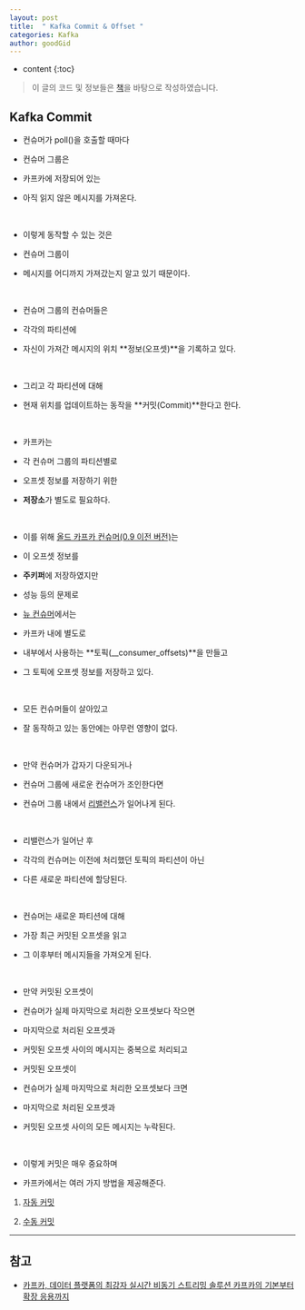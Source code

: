 ```yaml
---
layout: post
title:  " Kafka Commit & Offset "
categories: Kafka
author: goodGid
---
```

* content
{:toc}

> 이 글의 코드 및 정보들은 [책](https://book.naver.com/bookdb/book_detail.nhn?bid=13540082)을 바탕으로 작성하였습니다.

## Kafka Commit

* 컨슈머가 poll()을 호출할 때마다

* 컨슈머 그룹은 

* 카프카에 저장되어 있는

* 아직 읽지 않은 메시지를 가져온다.

<br>

* 이렇게 동작할 수 있는 것은

* 컨슈머 그룹이

* 메시지를 어디까지 가져갔는지 알고 있기 때문이다.







<br>

* 컨슈머 그룹의 컨슈머들은

* 각각의 파티션에 

* 자신이 가져간 메시지의 위치 **정보(오프셋)**을 기록하고 있다.

<br>

* 그리고 각 파티션에 대해

* 현재 위치를 업데이트하는 동작을 **커밋(Commit)**한다고 한다.

<br>


* 카프카는 

* 각 컨슈머 그룹의 파티션별로

* 오프셋 정보를 저장하기 위한 

* **저장소**가 별도로 필요하다.

<br>

* 이를 위해 [올드 카프카 컨슈머(0.9 이전 버전)]({{site.url}}/Kafka-Consumer-Option/#컨슈머-종류)는 

* 이 오프셋 정보를 

* **주키퍼**에 저장하였지만

* 성능 등의 문제로

* [뉴 컨슈머]({{site.url}}/Kafka-Consumer-Option/#컨슈머-종류)에서는 

* 카프카 내에 별도로 

* 내부에서 사용하는 **토픽(__consumer_offsets)**을 만들고

* 그 토픽에 오프셋 정보를 저장하고 있다.

<br>

* 모든 컨슈머들이 살아있고

* 잘 동작하고 있는 동안에는 아무런 영향이 없다.

<br>

* 만약 컨슈머가 갑자기 다운되거나 

* 컨슈머 그룹에 새로운 컨슈머가 조인한다면

* 컨슈머 그룹 내에서 [리밸런스]({{site.url}}/Kafka-Consumer-Group-Rebalance/)가 일어나게 된다.

<br>


* 리밸런스가 일어난 후 

* 각각의 컨슈머는 이전에 처리했던 토픽의 파티션이 아닌

* 다른 새로운 파티션에 할당된다.

<br>

* 컨슈머는 새로운 파티션에 대해 

* 가장 최근 커밋된 오프셋을 읽고

* 그 이후부터 메시지들을 가져오게 된다.

<br>

* 만약 커밋된 오프셋이 

* 컨슈머가 실제 마지막으로 처리한 오프셋보다 작으면

* 마지막으로 처리된 오프셋과 

* 커밋된 오프셋 사이의 메시지는 중복으로 처리되고

* 커밋된 오프셋이 

* 컨슈머가 실제 마지막으로 처리한 오프셋보다 크면

* 마지막으로 처리된 오프셋과 

* 커밋된 오프셋 사이의 모든 메시지는 누락된다.

<br>

* 이렇게 커밋은 매우 중요하며

* 카프카에서는 여러 가지 방법을 제공해준다.

1. [자동 커밋]({{site.url}}/Kafka-Commit-Type-Auto-Commit/)

2. [수동 커밋]({{site.url}}/Kafka-Commit-Type-Manual-Commit/)

---

## 참고

* [카프카, 데이터 플랫폼의 최강자 실시간 비동기 스트리밍 솔루션 카프카의 기본부터 확장 응용까지](https://book.naver.com/bookdb/book_detail.nhn?bid=13540082)